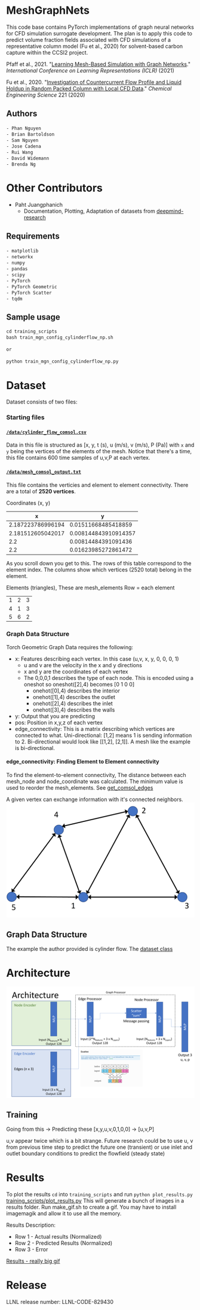 # MeshGraphNets

This code base contains PyTorch implementations of graph neural networks for CFD simulation surrogate development. The plan is to apply this code to predict volume fraction fields associated with CFD simulations of a representative column model (Fu et al., 2020) for solvent-based carbon capture within the CCSI2 project. 

Pfaff et al., 2021. "[Learning Mesh-Based Simulation with Graph Networks](https://arxiv.org/abs/2010.03409)." *International Conference on Learning Representations (ICLR)* (2021)

Fu et al., 2020. "[Investigation of Countercurrent Flow Profile and Liquid Holdup in Random Packed Column with Local CFD Data](https://www.sciencedirect.com/science/article/pii/S0009250920302256?)." *Chemical Engineering Science* 221 (2020)


## Authors
    - Phan Nguyen
    - Brian Bartoldson
    - Sam Nguyen
    - Jose Cadena
    - Rui Wang
    - David Widemann
    - Brenda Ng

# Other Contributors
- Paht Juangphanich 
  - Documentation, Plotting, Adaptation of datasets from [deepmind-research](https://github.com/deepmind/deepmind-research/tree/master/meshgraphnets)

## Requirements
    - matplotlib 
    - networkx 
    - numpy 
    - pandas 
    - scipy 
    - PyTorch 
    - PyTorch Geometric 
    - PyTorch Scatter 
    - tqdm

## Sample usage

```
cd training_scripts
bash train_mgn_config_cylinderflow_np.sh

or

python train_mgn_config_cylinderflow_np.py
```

# Dataset 
Dataset consists of two files: 
### Starting files
#### [`/data/cylinder_flow_comsol.csv`](https://github.com/pjuangph/MGN/blob/main/data/cylinder_flow_comsol.csv) 
Data in this file is structured as \[x, y, t (s), u (m/s), v (m/s), P (Pa)\] with `x` and `y` being the vertices of the elements of the mesh. 
Notice that there's a time, this file contains 600 time samples of u,v,P at each vertex. 

#### [`/data/mesh_comsol_output.txt`](https://github.com/pjuangph/MGN/blob/main/data/mesh_comsol_output.txt)
This file contains the verticies and element to element connectivity. There are a total of **2520 vertices**.

Coordinates (x, y)

| x | y |
|--------------------|----------------------|
| 2.187223786996194  | 0.01511668485418859  |
| 2.181512605042017  | 0.008144843910914357 |
| 2.2                | 0.00814484391091436  |
| 2.2                | 0.01623985272861472  |

As you scroll down you get to this. The rows of this table correspond to the element index. The columns show which vertices (2520 total) belong in the element. 

Elements (triangles), These are mesh_elements
Row = each element

|   |   |   |
|---|---|---|
| 1 | 2 | 3 |
| 4 | 1 | 3 |       
| 5 | 6 | 2 |   

### Graph Data Structure
Torch Geometric Graph Data requires the following:
- x: Features describing each vertex. In this case (u,v, x, y, 0, 0, 0, 1)
  - u and v are the velocity in the x and y directions
  - x and y are the coordinates of each vertex
  - The 0,0,0,1 describes the type of each node. This is encoded using a oneshot so oneshot([2],4) becomes [0 1 0 0]
    - onehot([0],4) describes the interior 
    - onehot([1],4) describes the outlet 
    - onehot([2],4) describes the inlet 
    - onehot([3],4) describes the walls 
- y: Output that you are predicting
- pos: Position in x,y,z of each vertex
- edge_connectivity: This is a matrix describing which vertices are connected to what. Uni-directional: \[1,2\] means 1 is sending information to 2. Bi-directional would look like \[\[1,2\], \[2,1\]\]. A mesh like the example is bi-directional.

#### edge_connectivity: Finding Element to Element connectivity

To find the element-to-element connectivity, The distance between each mesh_node and node_coordinate was calculated. The minimum value is used to reorder the mesh_elements. See [get_comsol_edges](https://github.com/pjuangph/MGN/blob/9b15befa36de19671161a1552d22c318bab10d8b/GNN/DatasetClasses/CylinderFlowDataset2.py#L52) 

A given vertex can exchange information with it's connected neighbors.
![](doc_images/element_info_exchange.jpg)

## Graph Data Structure
The example the author provided is cylinder flow. The [dataset class](https://github.com/pjuangph/MGN/blob/main/GNN/DatasetClasses/CylinderFlowDataset2.py) 

# Architecture
![Architecture](doc_images/architecture.png)


## Training

Going from this   ->  Predicting these
\[x,y,u,v,0,1,0,0\] -> \[u,v,P\]

u,v appear twice which is a bit strange. Future research could be to use u, v from previous time step to predict the future one (transient) or use inlet and outlet boundary conditions to predict the flowfield (steady state)

# Results

To plot the results `cd` into `training_scripts` and run `python plot_results.py` [training_scripts/plot_results.py](https://github.com/pjuangph/MGN/blob/main/training_scripts/plot_results.py) 
This will generate a bunch of images in a results folder. Run make_gif.sh to create a gif. You may have to install imagemagik and allow it to use all the memory. 

Results Description: 
- Row 1 - Actual results (Normalized)
- Row 2 - Predicted Results (Normalized)
- Row 3 - Error 

[Results - really big gif](https://nasa-public-data.s3.amazonaws.com/plot3d_utilities/mesh_graph_nets_cylinder_flow-50.gif)

# Release

LLNL release number: LLNL-CODE-829430


